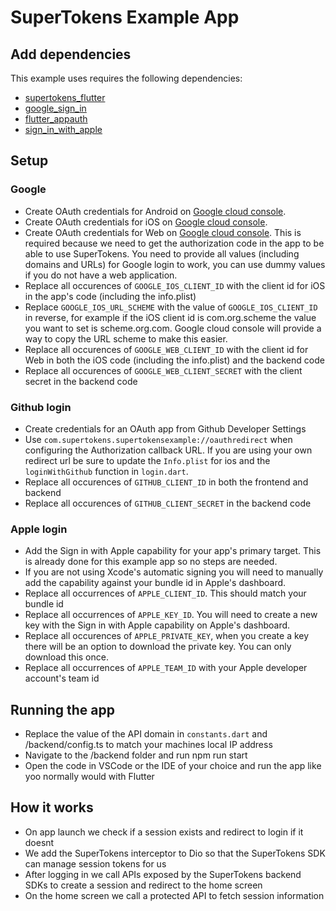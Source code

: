# SuperTokens Example App

## Add dependencies

This example uses requires the following dependencies:

- [supertokens_flutter](https://pub.dev/documentation/supertokens/latest/)
- [google_sign_in](https://pub.dev/packages/google_sign_in)
- [flutter_appauth](https://pub.dev/packages/flutter_appauth)
- [sign_in_with_apple](https://pub.dev/packages/sign_in_with_apple)

## Setup

### Google

- Create OAuth credentials for Android on [Google cloud console](https://console.cloud.google.com/).
- Create OAuth credentials for iOS on [Google cloud console](https://console.cloud.google.com/).
- Create OAuth credentials for Web on [Google cloud console](https://console.cloud.google.com/). This is required because we need to get the authorization code in the app to be able to use SuperTokens. You need to provide all values (including domains and URLs) for Google login to work, you can use dummy values if you do not have a web application.
- Replace all occurences of `GOOGLE_IOS_CLIENT_ID` with the client id for iOS in the app's code (including the info.plist)
- Replace `GOOGLE_IOS_URL_SCHEME` with the value of `GOOGLE_IOS_CLIENT_ID` in reverse, for example if the iOS client id is com.org.scheme the value you want to set is scheme.org.com. Google cloud console will provide a way to copy the URL scheme to make this easier.
- Replace all occurences of `GOOGLE_WEB_CLIENT_ID` with the client id for Web in both the iOS code (including the info.plist) and the backend code
- Replace all occurences of `GOOGLE_WEB_CLIENT_SECRET` with the client secret in the backend code

### Github login

- Create credentials for an OAuth app from Github Developer Settings
- Use `com.supertokens.supertokensexample://oauthredirect` when configuring the Authorization callback URL. If you are using your own redirect url be sure to update the `Info.plist` for ios and the `loginWithGithub` function in `login.dart`.
- Replace all occurences of `GITHUB_CLIENT_ID` in both the frontend and backend
- Replace all occurences of `GITHUB_CLIENT_SECRET` in the backend code

### Apple login

- Add the Sign in with Apple capability for your app's primary target. This is already done for this example app so no steps are needed.
- If you are not using Xcode's automatic signing you will need to manually add the capability against your bundle id in Apple's dashboard.
- Replace all occurrences of `APPLE_CLIENT_ID`. This should match your bundle id
- Replace all occurrences of `APPLE_KEY_ID`. You will need to create a new key with the Sign in with Apple capability on Apple's dashboard.
- Replace all occurences of `APPLE_PRIVATE_KEY`, when you create a key there will be an option to download the private key. You can only download this once.
- Replace all occurrences of `APPLE_TEAM_ID` with your Apple developer account's team id

## Running the app

- Replace the value of the API domain in `constants.dart` and /backend/config.ts to match your machines local IP address
- Navigate to the /backend folder and run npm run start
- Open the code in VSCode or the IDE of your choice and run the app like yoo normally would with Flutter

## How it works

- On app launch we check if a session exists and redirect to login if it doesnt
- We add the SuperTokens interceptor to Dio so that the SuperTokens SDK can manage session tokens for us
- After logging in we call APIs exposed by the SuperTokens backend SDKs to create a session and redirect to the home screen
- On the home screen we call a protected API to fetch session information
